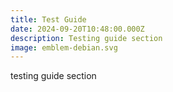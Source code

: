 ```yaml
---
title: Test Guide
date: 2024-09-20T10:48:00.000Z
description: Testing guide section
image: emblem-debian.svg
---
```

testing guide section
